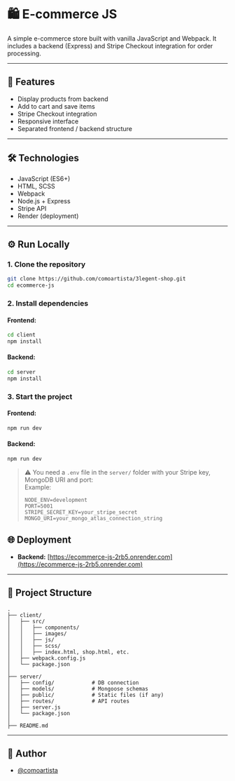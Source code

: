 # 🛍️ E-commerce JS

A simple e-commerce store built with vanilla JavaScript and Webpack. It includes a backend (Express) and Stripe Checkout integration for order processing.

---

## 🚀 Features

- Display products from backend  
- Add to cart and save items  
- Stripe Checkout integration  
- Responsive interface  
- Separated frontend / backend structure

---

## 🛠️ Technologies

- JavaScript (ES6+)
- HTML, SCSS
- Webpack
- Node.js + Express
- Stripe API
- Render (deployment)

---

## ⚙️ Run Locally

### 1. Clone the repository

```bash
git clone https://github.com/comoartista/3legent-shop.git
cd ecommerce-js
```

### 2. Install dependencies

#### Frontend:

```bash
cd client
npm install
```

#### Backend:

```bash
cd server
npm install
```

### 3. Start the project

#### Frontend:

```bash
npm run dev
```

#### Backend:

```bash
npm run dev
```

> ⚠️ You need a `.env` file in the `server/` folder with your Stripe key, MongoDB URI and port:  
> Example:
> ```env
> NODE_ENV=development
> PORT=5001
> STRIPE_SECRET_KEY=your_stripe_secret
> MONGO_URI=your_mongo_atlas_connection_string
> ```

## 🌐 Deployment

- **Backend:** [https://ecommerce-js-2rb5.onrender.com](https://ecommerce-js-2rb5.onrender.com)

---

## 📁 Project Structure

```
.
├── client/
│   ├── src/
│   │   ├── components/
│   │   ├── images/
│   │   ├── js/
│   │   ├── scss/
│   │   ├── index.html, shop.html, etc.
│   ├── webpack.config.js
│   └── package.json
│
├── server/
│   ├── config/            # DB connection
│   ├── models/            # Mongoose schemas
│   ├── public/            # Static files (if any)
│   ├── routes/            # API routes
│   ├── server.js
│   └── package.json
│
├── README.md
```

---

## 📌 Author

- [@comoartista](https://github.com/comoartista)
